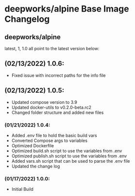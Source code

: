 # deepworks/alpine Base Image Changelog
## deepworks/alpine
latest, 1, 1.0 all point to the latest version below:

## (02/13/2022) 1.0.6:
- Fixed issue with incorrect paths for the info file

## (02/13/2022) 1.0.5:
- Updated compose version to 3.9
- Updated docker-utils to v0.2.0-beta.rc2
- Changed folder structure and added new files

### (01/21/2022) 1.0.4:
- Added .env file to hold the basic build vars
- Converted Compose args to variables
- Optimized Dockerfile
- Optimized build.sh script to use the variables from .env
- Optimized publish.sh script to use the variables from .env
- Added vars.sh script that can be used to parse the .env file
- Updated the change log

### (01/17/2022) 1.0.0:
- Initial Build
